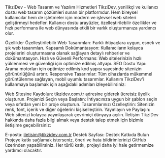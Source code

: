 TikziDev - Web Tasarım ve Yazılım Hizmetleri
TikziDev, yenilikçi ve kullanıcı dostu web tasarım çözümleri sunan bir platformdur. Hem bireysel kullanıcılar hem de işletmeler için modern ve işlevsel web siteleri geliştirmeyi hedefler. Kullanıcı dostu arayüzler, özelleştirilebilir özellikler ve hızlı performans ile web dünyasında etkili bir varlık oluşturmanıza yardımcı olur.

Özellikler
Özelleştirilebilir Web Tasarımları: Farklı ihtiyaçlara uygun, esnek ve şık web tasarımları.
Kapsamlı Dokümantasyon: Kullanıcıların kolayca projelerini oluşturmasına olanak sağlayan detaylı rehberler ve dokümantasyon.
Hızlı ve Güvenli Performans: Web sitelerinizin hızlı yüklenmesi ve güvenliği için optimize edilmiş altyapı.
SEO Dostu Yapı: Arama motorları için optimize edilmiş kod yapısı sayesinde sitenizin görünürlüğünü artırır.
Responsive Tasarımlar: Tüm cihazlarda mükemmel görüntülenme sağlayan, mobil uyumlu tasarımlar.
Kullanım
TikziDev'i kullanmaya başlamak için aşağıdaki adımları izleyebilirsiniz:

Web Sitesine Kaydolun: tikzidev.com.tr adresine giderek ücretsiz üyelik oluşturun.
Projenizi Seçin veya Başlatın: İhtiyacınıza uygun bir şablon seçin veya sıfırdan yeni bir proje oluşturun.
Tasarımlarınızı Özelleştirin: Sitenizin renk, font, içerik ve diğer öğelerini kişiselleştirin.
Yayınlayın ve Paylaşın: Web sitenizi kolayca yayınlayarak çevrimiçi dünyaya açılın.
İletişim
TikziDev hakkında daha fazla bilgi almak veya destek talep etmek için bizimle iletişime geçebilirsiniz:

E-posta: iletisim@tikzidev.com.tr
Destek Sayfası: Destek
Katkıda Bulun
Projeye katkı sağlamak isterseniz, öneri ve hata bildirimlerinizi GitHub üzerinden yapabilirsiniz. Her türlü katkı, projeyi daha iyi hale getirmemize yardımcı olacaktır.

